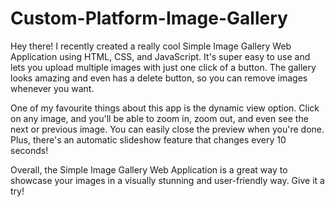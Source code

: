 # Custom-Platform-Image-Gallery
Hey there! I recently created a really cool Simple Image Gallery Web Application using HTML, CSS, and JavaScript. It's super easy to use and lets you upload multiple images with just one click of a button. The gallery looks amazing and even has a delete button, so you can remove images whenever you want.

One of my favourite things about this app is the dynamic view option. Click on any image, and you'll be able to zoom in, zoom out, and even see the next or previous image. You can easily close the preview when you're done. Plus, there's an automatic slideshow feature that changes every 10 seconds!

Overall, the Simple Image Gallery Web Application is a great way to showcase your images in a visually stunning and user-friendly way. Give it a try!
